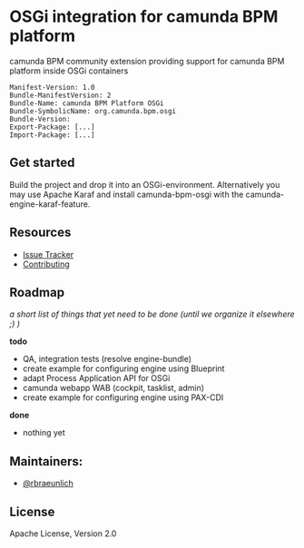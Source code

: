 # OSGi integration for camunda BPM platform

camunda BPM community extension providing support for camunda BPM platform inside OSGi containers

```
Manifest-Version: 1.0
Bundle-ManifestVersion: 2
Bundle-Name: camunda BPM Platform OSGi
Bundle-SymbolicName: org.camunda.bpm.osgi
Bundle-Version: 
Export-Package: [...]
Import-Package: [...]
```

## Get started

Build the project and drop it into an OSGi-environment. 
Alternatively you may use Apache Karaf and install camunda-bpm-osgi with the camunda-engine-karaf-feature. 

## Resources

* [Issue Tracker](https://github.com/camunda/camunda-bpm-platform-osgi/issues)
* [Contributing](https://github.com/camunda/camunda-bpm-platform-osgi/blob/master/CONTRIBUTING.md)


## Roadmap

_a short list of things that yet need to be done (until we organize it elsewhere ;) )_

**todo**
- QA, integration tests (resolve engine-bundle)
- create example for configuring engine using Blueprint
- adapt Process Application API for OSGi
- camunda webapp WAB (cockpit, tasklist, admin)
- create example for configuring engine using PAX-CDI

**done**
- nothing yet


## Maintainers:

* [@rbraeunlich ](https://github.com/rbraeunlich)

## License

Apache License, Version 2.0
